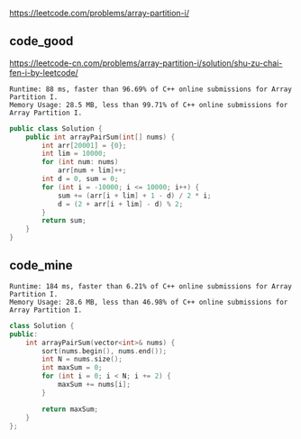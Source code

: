 
https://leetcode.com/problems/array-partition-i/

## code_good
https://leetcode-cn.com/problems/array-partition-i/solution/shu-zu-chai-fen-i-by-leetcode/

```
Runtime: 88 ms, faster than 96.69% of C++ online submissions for Array Partition I.
Memory Usage: 28.5 MB, less than 99.71% of C++ online submissions for Array Partition I.
```

```cpp
public class Solution {
    public int arrayPairSum(int[] nums) {
        int arr[20001] = {0};
        int lim = 10000;
        for (int num: nums)
            arr[num + lim]++;
        int d = 0, sum = 0;
        for (int i = -10000; i <= 10000; i++) {
            sum += (arr[i + lim] + 1 - d) / 2 * i;
            d = (2 + arr[i + lim] - d) % 2;
        }
        return sum;
    }
} 
```


## code_mine

```
Runtime: 184 ms, faster than 6.21% of C++ online submissions for Array Partition I.
Memory Usage: 28.6 MB, less than 46.98% of C++ online submissions for Array Partition I.
```

```cpp
class Solution {
public:
    int arrayPairSum(vector<int>& nums) {
        sort(nums.begin(), nums.end());
        int N = nums.size();
        int maxSum = 0;
        for (int i = 0; i < N; i += 2) {
            maxSum += nums[i];
        }

        return maxSum;
    }
};
```

